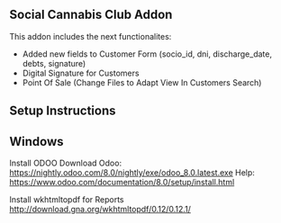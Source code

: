 Social Cannabis Club Addon 
------------------------------------------------
 
This addon includes the next functionalites:

 - Added new fields to Customer Form (socio_id, dni, discharge_date, debts, signature)
 - Digital Signature for Customers
 - Point Of Sale (Change Files to Adapt View In Customers Search)


Setup Instructions
------------------------------------------------

Windows 
------------------------------------------------

Install ODOO
Download Odoo: https://nightly.odoo.com/8.0/nightly/exe/odoo_8.0.latest.exe
Help: https://www.odoo.com/documentation/8.0/setup/install.html

Install wkhtmltopdf for Reports
http://download.gna.org/wkhtmltopdf/0.12/0.12.1/